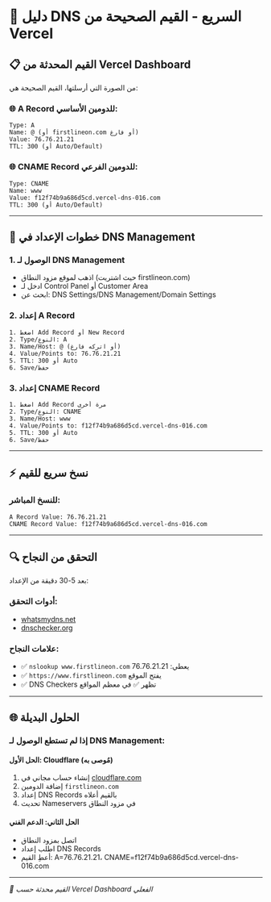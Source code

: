 # 🚀 دليل DNS السريع - القيم الصحيحة من Vercel

## 📋 القيم المحدثة من Vercel Dashboard

من الصورة التي أرسلتها، القيم الصحيحة هي:

### 🌐 A Record للدومين الأساسي:
```
Type: A
Name: @ (أو firstlineon.com أو فارغ)
Value: 76.76.21.21
TTL: 300 (أو Auto/Default)
```

### 🌐 CNAME Record للدومين الفرعي:
```
Type: CNAME
Name: www
Value: f12f74b9a686d5cd.vercel-dns-016.com
TTL: 300 (أو Auto/Default)
```

---

## 🔧 خطوات الإعداد في DNS Management

### 1. الوصول لـ DNS Management
- اذهب لموقع مزود النطاق (حيث اشتريت firstlineon.com)
- ادخل لـ Control Panel أو Customer Area
- ابحث عن: DNS Settings/DNS Management/Domain Settings

### 2. إعداد A Record
```
1. اضغط Add Record أو New Record
2. Type/النوع: A
3. Name/Host: @ (أو اتركه فارغ)
4. Value/Points to: 76.76.21.21
5. TTL: 300 أو Auto
6. Save/حفظ
```

### 3. إعداد CNAME Record  
```
1. اضغط Add Record مرة أخرى
2. Type/النوع: CNAME
3. Name/Host: www
4. Value/Points to: f12f74b9a686d5cd.vercel-dns-016.com
5. TTL: 300 أو Auto
6. Save/حفظ
```

---

## ⚡ نسخ سريع للقيم

### للنسخ المباشر:
```
A Record Value: 76.76.21.21
CNAME Record Value: f12f74b9a686d5cd.vercel-dns-016.com
```

---

## 🔍 التحقق من النجاح

بعد 5-30 دقيقة من الإعداد:

### أدوات التحقق:
- [whatsmydns.net](https://whatsmydns.net/#A/www.firstlineon.com)
- [dnschecker.org](https://dnschecker.org/all-dns-records-of-domain.php?query=www.firstlineon.com)

### علامات النجاح:
- ✅ `nslookup www.firstlineon.com` يعطي: 76.76.21.21
- ✅ `https://www.firstlineon.com` يفتح الموقع
- ✅ DNS Checkers تظهر ✅ في معظم المواقع

---

## 🌐 الحلول البديلة

### إذا لم تستطع الوصول لـ DNS Management:

#### الحل الأول: Cloudflare (مُوصى به)
1. إنشاء حساب مجاني في [cloudflare.com](https://cloudflare.com)
2. إضافة الدومين `firstlineon.com`
3. إعداد DNS Records بالقيم أعلاه
4. تحديث Nameservers في مزود النطاق

#### الحل الثاني: الدعم الفني
- اتصل بمزود النطاق
- اطلب إعداد DNS Records
- أعطِ القيم: A=76.76.21.21، CNAME=f12f74b9a686d5cd.vercel-dns-016.com

---

*📝 القيم محدثة حسب Vercel Dashboard الفعلي*

